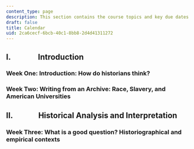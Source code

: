 ```yaml
---
content_type: page
description: This section contains the course topics and key due dates.
draft: false
title: Calendar
uid: 2ca6cecf-6bcb-40c1-8bb8-2d4d41311272
---
```

## I.               Introduction

### Week One: Introduction: How do historians think?

### Week Two: Writing from an Archive: Race, Slavery, and American Universities

## II.              Historical Analysis and Interpretation

### Week Three: What is a good question? Historiographical and empirical contexts